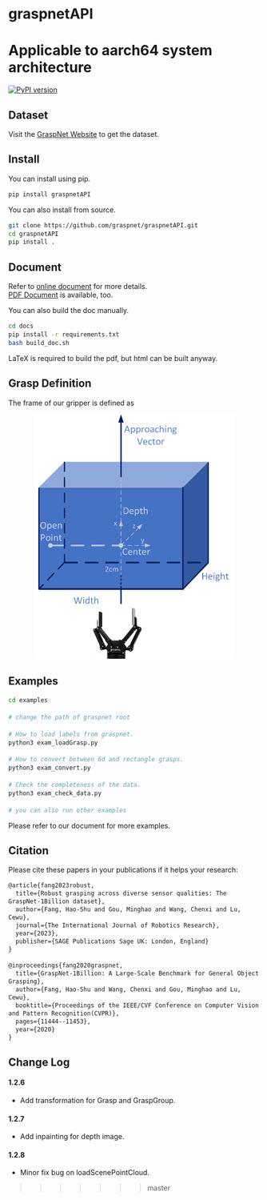 # graspnetAPI
Applicable to aarch64 system architecture
=======
[![PyPI version](https://badge.fury.io/py/graspnetAPI.svg)](https://badge.fury.io/py/graspnetAPI)

## Dataset

Visit the [GraspNet Website](http://graspnet.net) to get the dataset.

## Install
You can install using pip.
```bash
pip install graspnetAPI
```

You can also install from source.

```bash
git clone https://github.com/graspnet/graspnetAPI.git
cd graspnetAPI
pip install .
```

## Document

Refer to [online document](https://graspnetapi.readthedocs.io/en/latest/index.html) for more details.  
[PDF Document](https://graspnetapi.readthedocs.io/_/downloads/en/latest/pdf/) is available, too. 

You can also build the doc manually.
```bash
cd docs
pip install -r requirements.txt
bash build_doc.sh
```

LaTeX is required to build the pdf, but html can be built anyway.

## Grasp Definition
The frame of our gripper is defined as 
<div align="center">
    <img src="grasp_definition.png", width="400">
</div>


## Examples
```bash
cd examples

# change the path of graspnet root

# How to load labels from graspnet.
python3 exam_loadGrasp.py

# How to convert between 6d and rectangle grasps.
python3 exam_convert.py

# Check the completeness of the data.
python3 exam_check_data.py

# you can also run other examples
```

Please refer to our document for more examples.

## Citation
Please cite these papers in your publications if it helps your research:
```
@article{fang2023robust,
  title={Robust grasping across diverse sensor qualities: The GraspNet-1Billion dataset},
  author={Fang, Hao-Shu and Gou, Minghao and Wang, Chenxi and Lu, Cewu},
  journal={The International Journal of Robotics Research},
  year={2023},
  publisher={SAGE Publications Sage UK: London, England}
}

@inproceedings{fang2020graspnet,
  title={GraspNet-1Billion: A Large-Scale Benchmark for General Object Grasping},
  author={Fang, Hao-Shu and Wang, Chenxi and Gou, Minghao and Lu, Cewu},
  booktitle={Proceedings of the IEEE/CVF Conference on Computer Vision and Pattern Recognition(CVPR)},
  pages={11444--11453},
  year={2020}
}
```

## Change Log

#### 1.2.6

- Add transformation for Grasp and GraspGroup.

#### 1.2.7

- Add inpainting for depth image.

#### 1.2.8

- Minor fix bug on loadScenePointCloud.
>>>>>>> master
